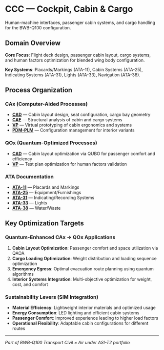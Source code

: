 # CCC — Cockpit, Cabin & Cargo

Human-machine interfaces, passenger cabin systems, and cargo handling for the BWB-Q100 configuration.

## Domain Overview

**Core Focus**: Flight deck design, passenger cabin layout, cargo systems, and human factors optimization for blended wing body configuration.

**Key Systems**: Placards/Markings (ATA-11), Cabin Systems (ATA-25), Indicating Systems (ATA-31), Lights (ATA-33), Navigation (ATA-38).

## Process Organization

### CAx (Computer-Aided Processes)
- **[CAD](./cax/CAD/)** — Cabin layout design, seat configuration, cargo bay geometry
- **[CAE](./cax/CAE/)** — Structural analysis of cabin and cargo systems
- **[VP](./cax/VP/)** — Virtual prototyping of cabin ergonomics and systems
- **[PDM-PLM](./cax/PDM-PLM/)** — Configuration management for interior variants

### QOx (Quantum-Optimized Processes)
- **[CAD](./qox/CAD/)** — Cabin layout optimization via QUBO for passenger comfort and efficiency
- **[VP](./qox/VP/)** — Test plan optimization for human factors validation

### ATA Documentation
- **[ATA-11](./ata/ATA-11/)** — Placards and Markings
- **[ATA-25](./ata/ATA-25/)** — Equipment/Furnishings
- **[ATA-31](./ata/ATA-31/)** — Indicating/Recording Systems
- **[ATA-33](./ata/ATA-33/)** — Lights
- **[ATA-38](./ata/ATA-38/)** — Water/Waste

## Key Optimization Targets

### Quantum-Enhanced CAx → QOx Applications
1. **Cabin Layout Optimization**: Passenger comfort and space utilization via QAOA
2. **Cargo Loading Optimization**: Weight distribution and loading sequence optimization
3. **Emergency Egress**: Optimal evacuation route planning using quantum algorithms
4. **Interior Systems Integration**: Multi-objective optimization for weight, cost, and comfort

### Sustainability Levers (SIM Integration)
- **Material Efficiency**: Lightweight interior materials and optimized usage
- **Energy Consumption**: LED lighting and efficient cabin systems
- **Passenger Comfort**: Improved experience leading to higher load factors
- **Operational Flexibility**: Adaptable cabin configurations for different routes

---

*Part of BWB-Q100 Transport Civil × Air under ASI-T2 portfolio*